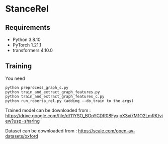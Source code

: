 # StanceRel

## Requirements

* Python 3.8.10
* PyTorch 1.21.1
* transformers 4.10.0

## Training

You need

```
python preprocess_graph_c.py
python train_and_extract_graph_features.py
python train_and_extract_graph_features_c.py
python run_roberta_rel.py (adding --do_train to the args)
```

Trained model can be downloaded from : https://drive.google.com/file/d/11YSO_BOpYCDR08FyxjpX3xi7M1O2LmRK/view?usp=sharing

Dataset can be downloaded from : https://scale.com/open-av-datasets/oxford

